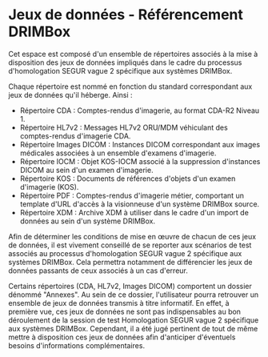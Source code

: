 # Jeux de données - Référencement DRIMBox  

Cet espace est composé d'un ensemble de répertoires associés à la mise à disposition des jeux de données impliqués dans le cadre du processus d'homologation SEGUR vague 2 spécifique aux systèmes DRIMBox. 

Chaque répertoire est nommé en fonction du standard correspondant aux jeux de données qu'il héberge. Ainsi : 
- Répertoire CDA : Comptes-rendus d'imagerie, au format CDA-R2 Niveau 1.
- Répertoire HL7v2 : Messages HL7v2 ORU/MDM véhiculant des comptes-rendus d'imagerie CDA. 
- Répertoire Images DICOM : Instances DICOM correspondant aux images médicales associées à un ensemble d'examens d'imagerie. 
- Répertoire IOCM : Objet KOS-IOCM associé à la suppression d'instances DICOM au sein d'un examen d'imagerie. 
- Répertoire KOS : Documents de références d'objets d'un examen d'imagerie (KOS).
- Répertoire PDF : Comptes-rendus d'imagerie métier, comportant un template d'URL d'accès à la visionneuse d'un système DRIMBox source. 
- Répertoire XDM : Archive XDM à utiliser dans le cadre d'un import de données au sein d'un système DRIMBox.

Afin de déterminer les conditions de mise en œuvre de chacun de ces jeux de données, il est vivement conseillé de se reporter aux scénarios de test associés au processus d'homologation SEGUR vague 2 spécifique aux systèmes DRIMBox. Cela permettra notamment de différencier les jeux de données passants de ceux associés à un cas d'erreur. 

Certains répertoires (CDA, HL7v2, Images DICOM) comportent un dossier dénommé "Annexes". Au sein de ce dossier, l'utilisateur pourra retrouver un ensemble de jeux de données transmis à titre informatif. En effet, à première vue, ces jeux de données ne sont pas indispensables au bon déroulement de la session de test Homologation SEGUR vague 2 spécifique aux systèmes DRIMBox. Cependant, il a été jugé pertinent de tout de même mettre à disposition ces jeux de données afin d'anticiper d'éventuels besoins d'informations complémentaires.  



